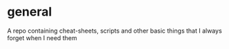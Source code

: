 # general
A repo containing cheat-sheets, scripts and other basic things that I always forget when I need them
